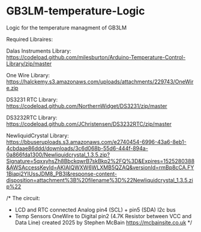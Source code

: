 # GB3LM-temperature-Logic
 Logic for the temperature managment of GB3LM

Required Libraires:

Dalas Instruments Library:
https://codeload.github.com/milesburton/Arduino-Temperature-Control-Library/zip/master

One Wire Library:
https://halckemy.s3.amazonaws.com/uploads/attachments/229743/OneWire.zip

DS3231 RTC Library:
https://codeload.github.com/NorthernWidget/DS3231/zip/master

DS3232RTC Library:
https://codeload.github.com/JChristensen/DS3232RTC/zip/master

NewliquidCrystal Library:
https://bbuseruploads.s3.amazonaws.com/e2740454-6996-43a6-8eb1-4cbdaae86ddd/downloads/3c6d068b-55d6-444f-894a-0a866fda1300/Newliquidcrystal_1.3.5.zip?Signature=5qxxyhsZh8BbckqwrB7skBkp2%2FQ%3D&Expires=1525280388&AWSAccessKeyId=AKIAIQWXW6WLXMB5QZAQ&versionId=rmBp8cCA.FY1Biapj2YIUssJDM8_PB3I&response-content-disposition=attachment%3B%20filename%3D%22Newliquidcrystal_1.3.5.zip%22

/*
  The circuit:
  - LCD and RTC connected Analog pin4 (SCL) + pin5 (SDA) I2c bus
  - Temp Sensors OneWire to Digital pin2 (4.7K Resistor between VCC and Data Line)
  created 2025
  by Stephen McBain <https://mcbainsite.co.uk>
*/
